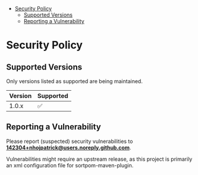 <!-- START toc -->
- [Security Policy](#security-policy)
  - [Supported Versions](#supported-versions)
  - [Reporting a Vulnerability](#reporting-a-vulnerability)
<!-- END toc -->

# Security Policy

## Supported Versions

Only versions listed as supported are being maintained.

| Version | Supported          |
| ------- | ------------------ |
| 1.0.x   | :white_check_mark: |

## Reporting a Vulnerability

Please report (suspected) security vulnerabilities to
**[142304+nhojpatrick@users.noreply.github.com](mailto:142304+nhojpatrick@users.noreply.github.com)**.

Vulnerabilities might require an upstream release, as this project is primarily an
xml configuration file for sortpom-maven-plugin.
